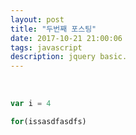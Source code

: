 ```yaml
---
layout: post
title: "두번째 포스팅"
date: 2017-10-21 21:00:06
tags: javascript
description: jquery basic.
---
```


<br/>

~~~javascript
var i = 4

for(issasdfasdfs)
~~~
